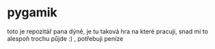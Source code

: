 # pygamik
toto je repozitář pana dýně, je tu taková hra na které pracuji, snad mi to alespoň trochu půjde :)
, potřebuji peníze
